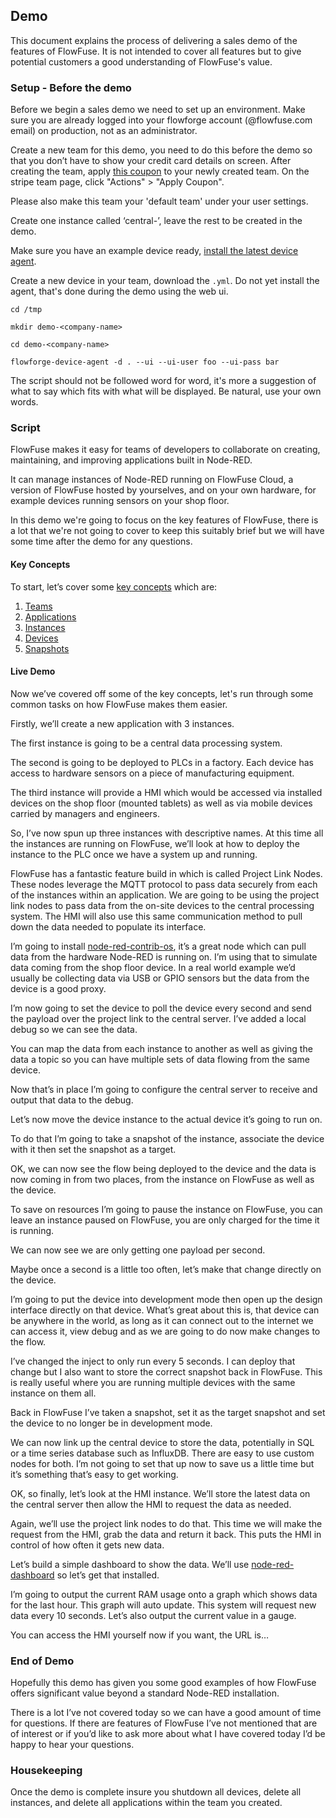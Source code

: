 ## Demo

This document explains the process of delivering a sales demo of the features of FlowFuse. It is not intended to cover all features but to give potential customers a good understanding of FlowFuse's value.

### Setup - Before the demo

Before we begin a sales demo we need to set up an environment. Make sure you are
already logged into your flowforge account (@flowfuse.com email) on production, not as an administrator.

Create a new team for this demo, you need to do this before the demo so that
you don’t have to show your credit card details on screen. After creating the
team, apply [this coupon](https://dashboard.stripe.com/coupons/zkNy9DxL) to your
newly created team. On the stripe team page, click "Actions" > "Apply Coupon".

Please also make this team your 'default team' under your user settings.

Create one instance called ‘central-<demo-customer-name>’, leave the rest to be created in the demo.

Make sure you have an example device ready, [install the latest device agent](https://flowforge.com/docs/user/devices/).

Create a new device in your team, download the `.yml`. Do not yet install the
agent, that's done during the demo using the web ui.

```
cd /tmp
```
```
mkdir demo-<company-name>
```
```
cd demo-<company-name>
```
```
flowforge-device-agent -d . --ui --ui-user foo --ui-pass bar
```

The script should not be followed word for word, it's more a suggestion of what to say which fits with what will be displayed. Be natural, use your own words.

### Script

FlowFuse makes it easy for teams of developers to collaborate on creating, maintaining, and improving applications built in Node-RED.

It can manage instances of Node-RED running on FlowFuse Cloud, a version of FlowFuse hosted by yourselves, and on your own hardware, for example devices running sensors on your shop floor.

In this demo we're going to focus on the key features of FlowFuse, there is a lot that we're not going to cover to keep this suitably brief but we will have some time after the demo for any questions.

#### Key Concepts

To start, let’s cover some [key concepts](/docs/user/concepts/) which are:
1. [Teams](/docs/user/concepts/#team)
1. [Applications](/docs/user/concepts/#application)
1. [Instances](/docs/user/concepts/#instance)
1. [Devices](/docs/user/concepts/#device)
1. [Snapshots](/docs/user/concepts/#instance-snapshot)

#### Live Demo

Now we’ve covered off some of the key concepts, let's run through some common tasks on how FlowFuse makes them easier.

Firstly, we’ll create a new application with 3 instances.

The first instance is going to be a central data processing system.

The second is going to be deployed to PLCs in a factory. Each device has access to hardware sensors on a piece of manufacturing equipment.

The third instance will provide a HMI which would be accessed via installed devices on the shop floor (mounted tablets) as well as via mobile devices carried by managers and engineers.

So, I’ve now spun up three instances with descriptive names. At this time all the instances are running on FlowFuse, we’ll look at how to deploy the instance to the PLC once we have a system up and running.

FlowFuse has a fantastic feature build in which is called Project Link Nodes. These nodes leverage the MQTT protocol to pass data securely from each of the instances within an application. We are going to be using the project link nodes to pass data from the on-site devices to the central processing system. The HMI will also use this same communication method to pull down the data needed to populate its interface.

I’m going to install [node-red-contrib-os](https://flows.nodered.org/node/node-red-contrib-os), it’s a great node which can pull data from the hardware Node-RED is running on. I’m using that to simulate data coming from the shop floor device. In a real world example we’d usually be collecting data via USB or GPIO sensors but the data from the device is a good proxy.

I’m now going to set the device to poll the device every second and send the payload over the project link to the central server. I’ve added a local debug so we can see the data.

You can map the data from each instance to another as well as giving the data a topic so you can have multiple sets of data flowing from the same device.

Now that’s in place I’m going to configure the central server to receive and output that data to the debug. 

Let’s now move the device instance to the actual device it’s going to run on.

To do that I’m going to take a snapshot of the instance, associate the device with it then set the snapshot as a target.

OK, we can now see the flow being deployed to the device and the data is now coming in from two places, from the instance on FlowFuse as well as the device. 

To save on resources I’m going to pause the instance on FlowFuse, you can leave an instance paused on FlowFuse, you are only charged for the time it is running.

We can now see we are only getting one payload per second.

Maybe once a second is a little too often, let’s make that change directly on the device.

I’m going to put the device into development mode then open up the design interface directly on that device. What’s great about this is, that device can be anywhere in the world, as long as it can connect out to the internet we can access it, view debug and as we are going to do now make changes to the flow.

I’ve changed the inject to only run every 5 seconds. I can deploy that change but I also want to store the correct snapshot back in FlowFuse. This is really useful where you are running multiple devices with the same instance on them all.

Back in FlowFuse I’ve taken a snapshot, set it as the target snapshot and set the device to no longer be in development mode.

We can now link up the central device to store the data, potentially in SQL or a time series database such as InfluxDB. There are easy to use custom nodes for both. I’m not going to set that up now to save us a little time but it’s something that’s easy to get working.

OK, so finally, let’s look at the HMI instance. We’ll store the latest data on the central server then allow the HMI to request the data as needed.

Again, we’ll use the project link nodes to do that. This time we will make the request from the HMI, grab the data and return it back. This puts the HMI in control of how often it gets new data.

Let’s build a simple dashboard to show the data. We’ll use [node-red-dashboard](https://flows.nodered.org/node/node-red-dashboard) so let’s get that installed.

I’m going to output the current RAM usage onto a graph which shows data for the last hour. This graph will auto update. This system will request new data every 10 seconds. Let’s also output the current value in a gauge.



You can access the HMI yourself now if you want, the URL is…

### End of Demo

Hopefully this demo has given you some good examples of how FlowFuse offers significant value beyond a standard Node-RED installation.

There is a lot I’ve not covered today so we can have a good amount of time for questions. If there are features of FlowFuse I’ve not mentioned that are of interest or if you’d like to ask more about what I have covered today I’d be happy to hear your questions.

### Housekeeping

Once the demo is complete insure you shutdown all devices, delete all instances, and delete all applications within the team you created.
